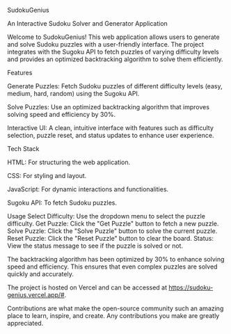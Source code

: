 SudokuGenius 

An Interactive Sudoku Solver and Generator Application

Welcome to SudokuGenius! This web application allows users to generate and solve Sudoku puzzles with a user-friendly interface. The project integrates with the Sugoku API to fetch puzzles of varying difficulty levels and provides an optimized backtracking algorithm to solve them efficiently.

Features

Generate Puzzles: Fetch Sudoku puzzles of different difficulty levels (easy, medium, hard, random) using the Sugoku API.

Solve Puzzles: Use an optimized backtracking algorithm that improves solving speed and efficiency by 30%.

Interactive UI: A clean, intuitive interface with features such as difficulty selection, puzzle reset, and status updates to enhance user experience.

Tech Stack

HTML: For structuring the web application.

CSS: For styling and layout.

JavaScript: For dynamic interactions and functionalities.

Sugoku API: To fetch Sudoku puzzles.

Usage
Select Difficulty: Use the dropdown menu to select the puzzle difficulty.
Get Puzzle: Click the "Get Puzzle" button to fetch a new puzzle.
Solve Puzzle: Click the "Solve Puzzle" button to solve the current puzzle.
Reset Puzzle: Click the "Reset Puzzle" button to clear the board.
Status: View the status message to see if the puzzle is solved or not.

The backtracking algorithm has been optimized by 30% to enhance solving speed and efficiency. This ensures that even complex puzzles are solved quickly and accurately.

The project is hosted on Vercel and can be accessed at https://sudoku-genius.vercel.app/#.

Contributions are what make the open-source community such an amazing place to learn, inspire, and create. Any contributions you make are greatly appreciated.

